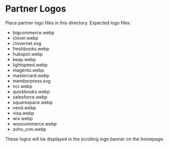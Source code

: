 # Partner Logos

Place partner logo files in this directory. Expected logo files:

- bigcommerce.webp
- clover.webp
- clovernet.svg
- freshbooks.webp
- hubspot.webp
- keap.webp
- lightspeed.webp
- magento.webp
- mastercard.webp
- memberpress.svg
- ncr.webp
- quickbooks.webp
- salesforce.webp
- squarespace.webp
- vend.webp
- visa.webp
- wix.webp
- woocommerce.webp
- zoho_crm.webp

These logos will be displayed in the scrolling logo banner on the homepage.
